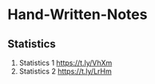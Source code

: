 # Hand-Written-Notes

## Statistics 
1. Statistics 1 https://t.ly/VhXm
2. Statistics 2 https://t.ly/LrHm
